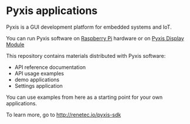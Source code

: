 # Pyxis applications 

Pyxis is a GUI development platform for embedded systems and IoT.

You can run Pyxis software on [Raspberry Pi](https://www.raspberrypi.org/) hardware or 
on [Pyxis Display Module](https://www.renetec.io/pages/pyxis-rpi-display-module)

This repository contains materials distributed with Pyxis software:
- API reference documentation
- API usage examples
- demo applications
- Settings application

You can use examples from here as a starting point for your own applications.

To learn more, go to http://renetec.io/pyxis-sdk

